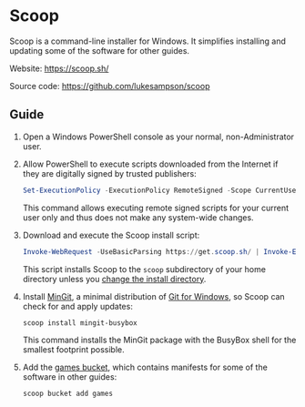 # Scoop

Scoop is a command-line installer for Windows. It simplifies installing and
updating some of the software for other guides.

Website: <https://scoop.sh/>

Source code: <https://github.com/lukesampson/scoop>

## Guide

1. Open a Windows PowerShell console as your normal, non-Administrator user.
1. Allow PowerShell to execute scripts downloaded from the Internet if they are
   digitally signed by trusted publishers:

   ```powershell
   Set-ExecutionPolicy -ExecutionPolicy RemoteSigned -Scope CurrentUser
   ```

   This command allows executing remote signed scripts for your current user
   only and thus does not make any system-wide changes.
1. Download and execute the Scoop install script:

   ```powershell
   Invoke-WebRequest -UseBasicParsing https://get.scoop.sh/ | Invoke-Expression
   ```

   This script installs Scoop to the `scoop` subdirectory of your home directory
   unless you [change the install directory][].
1. Install [MinGit][], a minimal distribution of [Git for Windows][], so Scoop
   can check for and apply updates:

   ```powershell
   scoop install mingit-busybox
   ```

   This command installs the MinGit package with the BusyBox shell for the
   smallest footprint possible.
1. Add the [games bucket][], which contains manifests for some of the software
   in other guides:

   ```powershell
   scoop bucket add games
   ```

<!-- Reference Links -->

[change the install directory]: https://github.com/lukesampson/scoop#install-scoop-to-a-custom-directory-by-changing-scoop
[games bucket]: https://github.com/Calinou/scoop-games
[Git for Windows]: https://gitforwindows.org/
[MinGit]: https://github.com/git-for-windows/git/wiki/MinGit
